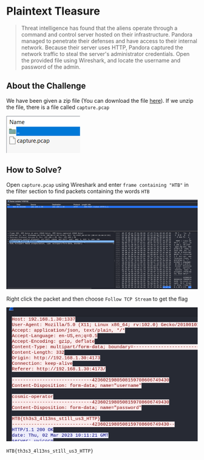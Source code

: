 # Plaintext Tleasure
> Threat intelligence has found that the aliens operate through a command and control server hosted on their infrastructure. Pandora managed to penetrate their defenses and have access to their internal network. Because their server uses HTTP, Pandora captured the network traffic to steal the server's administrator credentials. Open the provided file using Wireshark, and locate the username and password of the admin.

## About the Challenge
We have been given a zip file (You can download the file [here](forensics_plaintext_treasure.zip)). If we unzip the file, there is a file called `capture.pcap`

![preview](images/preview.png)

## How to Solve?
Open `capture.pcap` using Wireshark and enter `frame containing "HTB"` in the filter section to find packets containing the words `HTB`

![preview](images/filter.png)

Right click the packet and then choose `Follow TCP Stream` to get the flag

![flag](images/flag.png)

```
HTB{th3s3_4l13ns_st1ll_us3_HTTP}
```